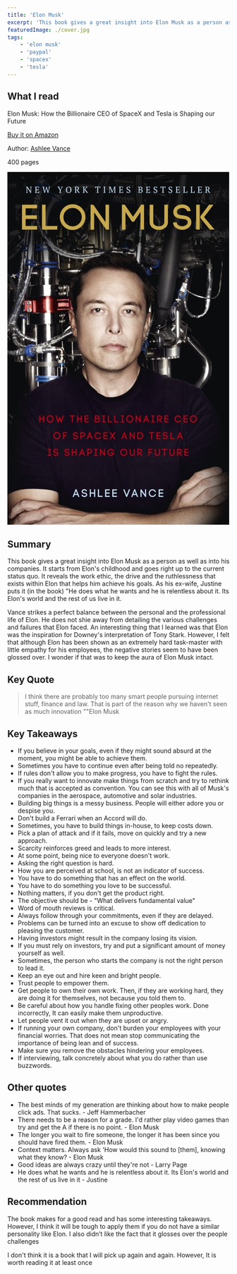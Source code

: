 ```yaml
---
title: 'Elon Musk'
excerpt: 'This book gives a great insight into Elon Musk as a person as well as into his companies. It reveals the work ethic, the drive and the ruthlessness that exists within Elon that helps him achieve his goals. '
featuredImage: ./cover.jpg
tags:
    - 'elon musk'
    - 'paypal'
    - 'spacex'
    - 'tesla'
---
```


## What I read

Elon Musk: How the Billionaire CEO of SpaceX and Tesla is Shaping our Future

[Buy it on Amazon](https://www.amazon.com/Elon-Musk-Billionaire-SpaceX-Shaping-ebook/dp/B00SIDCSWY)

Author: [Ashlee Vance](http://www.ashleevance.com/)

400 pages

![Book Cover](./cover.jpg)

## Summary

This book gives a great insight into Elon Musk as a person as well as into his companies. It starts from Elon's childhood and goes right up to the current status quo. It reveals the work ethic, the drive and the ruthlessness that exists within Elon that helps him achieve his goals. As his ex-wife, Justine puts it (in the book) "He does what he wants and he is relentless about it. Its Elon's world and the rest of us live in it.

Vance strikes a perfect balance between the personal and the professional life of Elon. He does not shie away from detailing the various challenges and failures that Elon faced. An interesting thing that I learned was that Elon was the inspiration for Downey's interpretation of Tony Stark. However, I felt that although Elon has been shown as an extremely hard task-master with little empathy for his employees, the negative stories seem to have been glossed over. I wonder if that was to keep the aura of Elon Musk intact.

## Key Quote

> I think there are probably too many smart people pursuing internet stuff, finance and law. That is part of the reason why we haven't seen as much innovation
> ""Elon Musk
## Key Takeaways

-   If you believe in your goals, even if they might sound absurd at the moment, you might be able to achieve them.
-   Sometimes you have to continue even after being told no repeatedly.
-   If rules don't allow you to make progress, you have to fight the rules.
-   If you really want to innovate make things from scratch and try to rethink much that is accepted as convention. You can see this with all of Musk's companies in the aerospace, automotive and solar industries.
-   Building big things is a messy business. People will either adore you or despise you.
-   Don't build a Ferrari when an Accord will do.
-   Sometimes, you have to build things in-house, to keep costs down.
-   Pick a plan of attack and if it fails, move on quickly and try a new approach.
-   Scarcity reinforces greed and leads to more interest.
-   At some point, being nice to everyone doesn't work.
-   Asking the right question is hard.
-   How you are perceived at school, is not an indicator of success.
-   You have to do something that has an effect on the world.
-   You have to do something you love to be successful.
-   Nothing matters, if you don't get the product right.
-   The objective should be - "What delivers fundamental value"
-   Word of mouth reviews is critical.
-   Always follow through your commitments, even if they are delayed.
-   Problems can be turned into an excuse to show off dedication to pleasing the customer.
-   Having investors might result in the company losing its vision.
-   If you must rely on investors, try and put a significant amount of money yourself as well.
-   Sometimes, the person who starts the company is not the right person to lead it.
-   Keep an eye out and hire keen and bright people.
-   Trust people to empower them.
-   Get people to own their own work. Then, if they are working hard, they are doing it for themselves, not because you told them to.
-   Be careful about how you handle fixing other peoples work. Done incorrectly, It can easily make them unproductive.
-   Let people vent it out when they are upset or angry.
-   If running your own company, don't burden your employees with your financial worries. That does not mean stop communicating the importance of being lean and of success.
-   Make sure you remove the obstacles hindering your employees.
-   If interviewing, talk concretely about what you do rather than use buzzwords.

## Other quotes

-   The best minds of my generation are thinking about how to make people click ads. That sucks. - Jeff Hammerbacher
-   There needs to be a reason for a grade. I'd rather play video games than try and get the A if there is no point. - Elon Musk
-   The longer you wait to fire someone, the longer it has been since you should have fired them. - Elon Musk
-   Context matters. Always ask 'How would this sound to [them], knowing what they know? - Elon Musk
-   Good ideas are always crazy until they're not - Larry Page
-   He does what he wants and he is relentless about it. Its Elon's world and the rest of us live in it - Justine

## Recommendation

The book makes for a good read and has some interesting takeaways. However, I think it will be tough to apply them if you do not have a similar personality like Elon. I also didn’t like the fact that it glosses over the people challenges

I don't think it is a book that I will pick up again and again. However, It is worth reading it at least once

